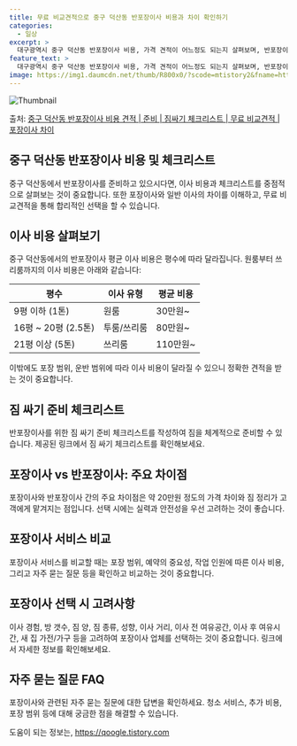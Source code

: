 ```yaml
---
title: 무료 비교견적으로 중구 덕산동 반포장이사 비용과 차이 확인하기
categories:
  - 일상
excerpt: >
  대구광역시 중구 덕산동 반포장이사 비용, 가격 견적이 어느정도 되는지 살펴보며, 반포장이사를 준비함에 있어 짐싸기 준비 체크리스트가 무엇인지 보겠습니다. 마지막으로 포장이사와 차이점을 통해 무료 비교견적으로 어떤 것이 더 합리적인 선택인지 공유 드립니다.중구 덕산동 포장이사 견적 샘플 보기 👈 클릭중구 덕산동 포장이사 가격 살펴보기 👈 클릭중구 덕산동 반포장이사 평균 이사 비용평수중구 덕산동 평균 이사 비용원룸 이사9평 이하 (1톤)30만원~투룸/쓰리룸 이사16평 ~ 20평 (2.5톤)80만원~쓰리룸 이사21평 (5톤) ~110만원~우리집 무료 이사견적 받기 👈 클릭포장 vs 반포장: 주요 차이점가장 큰 차이점은 약 20만원 정도 저렴하고 작은 짐 정리가 고객에게 맡겨지는 반포장이사와 전반적인 이사..
feature_text: >
  대구광역시 중구 덕산동 반포장이사 비용, 가격 견적이 어느정도 되는지 살펴보며, 반포장이사를 준비함에 있어 짐싸기 준비 체크리스트가 무엇인지 보겠습니다. 마지막으로 포장이사와 차이점을 통해 무료 비교견적으로 어떤 것이 더 합리적인 선택인지 공유 드립니다.중구 덕산동 포장이사 견적 샘플 보기 👈 클릭중구 덕산동 포장이사 가격 살펴보기 👈 클릭중구 덕산동 반포장이사 평균 이사 비용평수중구 덕산동 평균 이사 비용원룸 이사9평 이하 (1톤)30만원~투룸/쓰리룸 이사16평 ~ 20평 (2.5톤)80만원~쓰리룸 이사21평 (5톤) ~110만원~우리집 무료 이사견적 받기 👈 클릭포장 vs 반포장: 주요 차이점가장 큰 차이점은 약 20만원 정도 저렴하고 작은 짐 정리가 고객에게 맡겨지는 반포장이사와 전반적인 이사..
image: https://img1.daumcdn.net/thumb/R800x0/?scode=mtistory2&fname=https%3A%2F%2Fblog.kakaocdn.net%2Fdn%2FLshWR%2FbtsHcaUDOGR%2FiGkZB9ME6ffK9YinHDOTU0%2Fimg.webp
---
```


![Thumbnail](https://img1.daumcdn.net/thumb/R800x0/?scode=mtistory2&fname=https%3A%2F%2Fblog.kakaocdn.net%2Fdn%2FLshWR%2FbtsHcaUDOGR%2FiGkZB9ME6ffK9YinHDOTU0%2Fimg.webp)

<p>출처: <a href="https://qoogle.tistory.com/9633" rel="dofollow">중구 덕산동 반포장이사 비용 견적 | 준비 | 짐싸기 체크리스트 | 무료 비교견적 | 포장이사 차이</a> </p>

## 중구 덕산동 반포장이사 비용 및 체크리스트

중구 덕산동에서 반포장이사를 준비하고 있으시다면, 이사 비용과 체크리스트를 중점적으로 살펴보는 것이 중요합니다. 또한 포장이사와 일반 이사의
차이를 이해하고, 무료 비교견적을 통해 합리적인 선택을 할 수 있습니다.

## **이사 비용 살펴보기**

중구 덕산동에서의 반포장이사 평균 이사 비용은 평수에 따라 달라집니다. 원룸부터 쓰리룸까지의 이사 비용은 아래와 같습니다:

**평수** | **이사 유형** | **평균 비용**  
---|---|---  
9평 이하 (1톤) | 원룸 | 30만원~  
16평 ~ 20평 (2.5톤) | 투룸/쓰리룸 | 80만원~  
21평 이상 (5톤) | 쓰리룸 | 110만원~  
  
이밖에도 포장 범위, 운반 범위에 따라 이사 비용이 달라질 수 있으니 정확한 견적을 받는 것이 중요합니다.

## **짐 싸기 준비 체크리스트**

반포장이사를 위한 짐 싸기 준비 체크리스트를 작성하여 짐을 체계적으로 준비할 수 있습니다. 제공된 링크에서 짐 싸기 체크리스트를
확인해보세요.

## **포장이사 vs 반포장이사: 주요 차이점**

포장이사와 반포장이사 간의 주요 차이점은 약 20만원 정도의 가격 차이와 짐 정리가 고객에게 맡겨지는 점입니다. 선택 시에는 실력과 안전성을
우선 고려하는 것이 좋습니다.

## **포장이사 서비스 비교**

포장이사 서비스를 비교할 때는 포장 범위, 예약의 중요성, 작업 인원에 따른 이사 비용, 그리고 자주 묻는 질문 등을 확인하고 비교하는 것이
중요합니다.

## **포장이사 선택 시 고려사항**

이사 경험, 방 갯수, 짐 양, 짐 종류, 성향, 이사 거리, 이사 전 여유공간, 이사 후 여유시간, 새 집 가전/가구 등을 고려하여
포장이사 업체를 선택하는 것이 중요합니다. 링크에서 자세한 정보를 확인해보세요.

## **자주 묻는 질문 FAQ**

포장이사와 관련된 자주 묻는 질문에 대한 답변을 확인하세요. 청소 서비스, 추가 비용, 포장 범위 등에 대해 궁금한 점을 해결할 수
있습니다.

 

도움이 되는 정보는, <a href="https://qoogle.tistory.com" rel="dofollow">https://qoogle.tistory.com</a>



